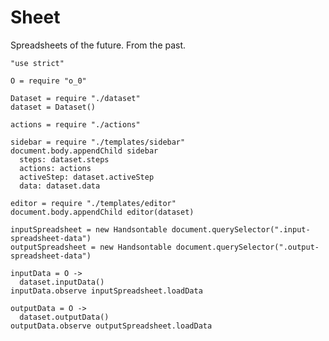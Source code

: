 Sheet
=====

Spreadsheets of the future. From the past.

    "use strict"

    O = require "o_0"

    Dataset = require "./dataset"
    dataset = Dataset()

    actions = require "./actions"

    sidebar = require "./templates/sidebar"
    document.body.appendChild sidebar
      steps: dataset.steps
      actions: actions
      activeStep: dataset.activeStep
      data: dataset.data

    editor = require "./templates/editor"
    document.body.appendChild editor(dataset)

    inputSpreadsheet = new Handsontable document.querySelector(".input-spreadsheet-data")
    outputSpreadsheet = new Handsontable document.querySelector(".output-spreadsheet-data")

    inputData = O ->
      dataset.inputData()
    inputData.observe inputSpreadsheet.loadData

    outputData = O ->
      dataset.outputData()
    outputData.observe outputSpreadsheet.loadData
